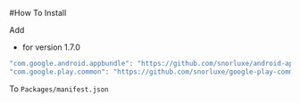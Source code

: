 #How To Install

Add 


- for version 1.7.0

```cs
"com.google.android.appbundle": "https://github.com/snorluxe/android-app-bundle.git?path=Assets/_Root#1.7.0",
"com.google.play.common": "https://github.com/snorluxe/google-play-common.git?path=Assets/_Root#1.7.0",
```

To `Packages/manifest.json`
